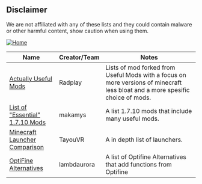 ## Disclaimer
We are not affiliated with any of these lists and they could contain malware or other harmful content, show caution when using them.

[![Home](https://i.imgur.com/zGuelkW.png)](/README.md)

| Name | Creator/Team | Notes |
| --- | --- | --- |
| [Actually Useful Mods](https://github.com/Radplay/ActuallyUsefulMods) | Radplay | Lists of mod forked from Useful Mods with a focus on more versions of minecraft less bloat and a more spesific choice of mods. |
| [List of "Essential" 1.7.10 Mods](https://gist.github.com/makamys/7cb74cd71d93a4332d2891db2624e17c) | makamys | A list 1.7.10 mods that include many useful mods. |
| [Minecraft Launcher Comparison](https://gist.github.com/TayouVR/ed585459737fc5a0afa2b02eb10ce78b) | TayouVR | A in depth list of launchers. |
| [OptiFine Alternatives](https://lambdaurora.dev/optifine_alternatives/) | lambdaurora | A list of Optifine Alternatives that add functions from Optifine |
